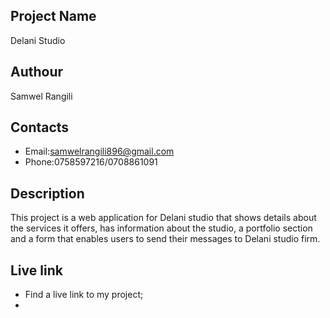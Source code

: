 ## Project Name
Delani Studio

## Authour
Samwel Rangili

## Contacts
* Email:samwelrangili896@gmail.com
* Phone:0758597216/0708861091

## Description
This project is a web application for Delani studio that shows details about the services it offers, has information about the studio, a portfolio section and a form that enables users to send their messages to Delani studio firm.

## Live link
* Find a live link to my project;
* 

